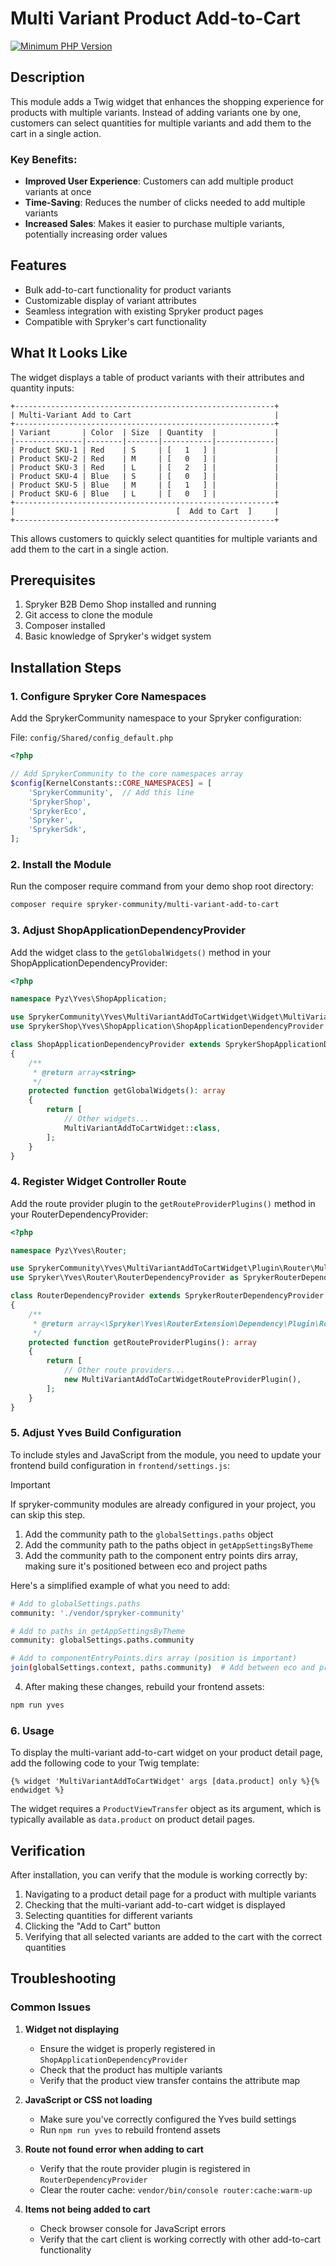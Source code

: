 # Multi Variant Product Add-to-Cart
[![Minimum PHP Version](https://img.shields.io/badge/php-%3E%3D%208.2-8892BF.svg)](https://php.net/)

## Description

This module adds a Twig widget that enhances the shopping experience for products with multiple variants. Instead of adding variants one by one, customers can select quantities for multiple variants and add them to the cart in a single action.

### Key Benefits:
- **Improved User Experience**: Customers can add multiple product variants at once
- **Time-Saving**: Reduces the number of clicks needed to add multiple variants
- **Increased Sales**: Makes it easier to purchase multiple variants, potentially increasing order values

## Features
- Bulk add-to-cart functionality for product variants
- Customizable display of variant attributes
- Seamless integration with existing Spryker product pages
- Compatible with Spryker's cart functionality

## What It Looks Like

The widget displays a table of product variants with their attributes and quantity inputs:

```
+----------------------------------------------------------+
| Multi-Variant Add to Cart                                |
+----------------------------------------------------------+
| Variant       | Color  | Size  | Quantity  |             |
|---------------|--------|-------|-----------|-------------|
| Product SKU-1 | Red    | S     | [   1   ] |             |
| Product SKU-2 | Red    | M     | [   0   ] |             |
| Product SKU-3 | Red    | L     | [   2   ] |             |
| Product SKU-4 | Blue   | S     | [   0   ] |             |
| Product SKU-5 | Blue   | M     | [   1   ] |             |
| Product SKU-6 | Blue   | L     | [   0   ] |             |
+----------------------------------------------------------+
|                                    [  Add to Cart  ]     |
+----------------------------------------------------------+
```

This allows customers to quickly select quantities for multiple variants and add them to the cart in a single action.

## Prerequisites

1. Spryker B2B Demo Shop installed and running
2. Git access to clone the module
3. Composer installed
4. Basic knowledge of Spryker's widget system


## Installation Steps

### 1. Configure Spryker Core Namespaces

Add the SprykerCommunity namespace to your Spryker configuration:

File: `config/Shared/config_default.php`

```php
<?php

// Add SprykerCommunity to the core namespaces array
$config[KernelConstants::CORE_NAMESPACES] = [
    'SprykerCommunity',  // Add this line
    'SprykerShop',
    'SprykerEco',
    'Spryker',
    'SprykerSdk',
];
```

### 2. Install the Module

Run the composer require command from your demo shop root directory:

```bash
composer require spryker-community/multi-variant-add-to-cart
```

### 3. Adjust ShopApplicationDependencyProvider

Add the widget class to the `getGlobalWidgets()` method in your ShopApplicationDependencyProvider:

```php
<?php

namespace Pyz\Yves\ShopApplication;

use SprykerCommunity\Yves\MultiVariantAddToCartWidget\Widget\MultiVariantAddToCartWidget;
use SprykerShop\Yves\ShopApplication\ShopApplicationDependencyProvider as SprykerShopApplicationDependencyProvider;

class ShopApplicationDependencyProvider extends SprykerShopApplicationDependencyProvider
{
    /**
     * @return array<string>
     */
    protected function getGlobalWidgets(): array
    {
        return [
            // Other widgets...
            MultiVariantAddToCartWidget::class,
        ];
    }
}
```

### 4. Register Widget Controller Route

Add the route provider plugin to the `getRouteProviderPlugins()` method in your RouterDependencyProvider:

```php
<?php

namespace Pyz\Yves\Router;

use SprykerCommunity\Yves\MultiVariantAddToCartWidget\Plugin\Router\MultiVariantAddToCartWidgetRouteProviderPlugin;
use Spryker\Yves\Router\RouterDependencyProvider as SprykerRouterDependencyProvider;

class RouterDependencyProvider extends SprykerRouterDependencyProvider
{
    /**
     * @return array<\Spryker\Yves\RouterExtension\Dependency\Plugin\RouteProviderPluginInterface>
     */
    protected function getRouteProviderPlugins(): array
    {
        return [
            // Other route providers...
            new MultiVariantAddToCartWidgetRouteProviderPlugin(),
        ];
    }
}
```

### 5. Adjust Yves Build Configuration

To include styles and JavaScript from the module, you need to update your frontend build configuration in `frontend/settings.js`:

> [!IMPORTANT]
> If spryker-community modules are already configured in your project, you can skip this step.

1. Add the community path to the `globalSettings.paths` object
2. Add the community path to the paths object in `getAppSettingsByTheme`
3. Add the community path to the component entry points dirs array, making sure it's positioned between eco and project paths

Here's a simplified example of what you need to add:

```bash
# Add to globalSettings.paths
community: './vendor/spryker-community'

# Add to paths in getAppSettingsByTheme
community: globalSettings.paths.community

# Add to componentEntryPoints.dirs array (position is important)
join(globalSettings.context, paths.community)  # Add between eco and project
```

4. After making these changes, rebuild your frontend assets:

```bash
npm run yves
```

### 6. Usage

To display the multi-variant add-to-cart widget on your product detail page, add the following code to your Twig template:

```twig
{% widget 'MultiVariantAddToCartWidget' args [data.product] only %}{% endwidget %}
```

The widget requires a `ProductViewTransfer` object as its argument, which is typically available as `data.product` on product detail pages.

## Verification

After installation, you can verify that the module is working correctly by:

1. Navigating to a product detail page for a product with multiple variants
2. Checking that the multi-variant add-to-cart widget is displayed
3. Selecting quantities for different variants
4. Clicking the "Add to Cart" button
5. Verifying that all selected variants are added to the cart with the correct quantities

## Troubleshooting

### Common Issues

1. **Widget not displaying**
   - Ensure the widget is properly registered in `ShopApplicationDependencyProvider`
   - Check that the product has multiple variants
   - Verify that the product view transfer contains the attribute map

2. **JavaScript or CSS not loading**
   - Make sure you've correctly configured the Yves build settings
   - Run `npm run yves` to rebuild frontend assets

3. **Route not found error when adding to cart**
   - Verify that the route provider plugin is registered in `RouterDependencyProvider`
   - Clear the router cache: `vendor/bin/console router:cache:warm-up`

4. **Items not being added to cart**
   - Check browser console for JavaScript errors
   - Verify that the cart client is working correctly with other add-to-cart functionality
